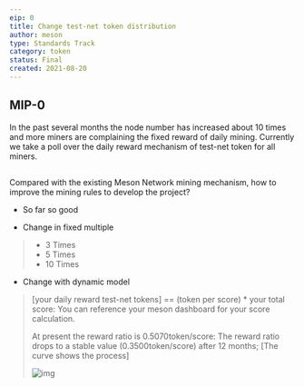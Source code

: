 ```yaml
---
eip: 0
title: Change test-net token distribution
author: meson
type: Standards Track
category: token
status: Final
created: 2021-08-20
---
```


## MIP-0
In the past several months the node number has increased about 10 times  and more miners are complaining the fixed reward of daily mining.
Currently we take a poll over the daily reward mechanism of test-net token for all miners.

## 
Compared with the existing Meson Network mining mechanism, how to improve the mining rules to develop the project?
* So far so good
>

* Change in fixed multiple
> - 3 Times
> - 5 Times
> - 10 Times

* Change with dynamic model

> [your daily reward test-net tokens] == (token per score) * your total score:
> You can reference your meson dashboard for your score calculation.
> 
> At present the reward ratio is 0.5070token/score:
>The reward ratio drops to a stable value (0.3500token/score) after 12 months;
> [The curve shows the process]
>
> ![img](https://raw.githubusercontent.com/daqnext/MIP-0/main/1901629428383_.pic_hd.jpg "Token per score")
